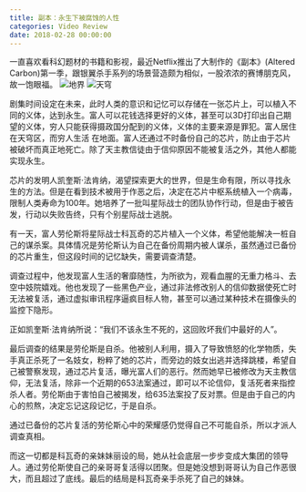 ```yaml
---
title: 副本：永生下被腐蚀的人性
categories: Video Review
date: 2018-02-28 00:00:00
---
```


一直喜欢看科幻题材的书籍和影视，最近Netflix推出了大制作的《副本》(Altered Carbon)第一季，跟银翼杀手系列的场景营造颇为相似，一股浓浓的赛博朋克风，故一饱眼福。
![地界](https://ws3.sinaimg.cn/large/006tNc79gy1fowd53ehflj31kw0sltfk.jpg)
![天穹](https://ws2.sinaimg.cn/large/006tNc79gy1fowd52ilolj31kw0s7798.jpg)

剧集时间设定在未来，此时人类的意识和记忆可以存储在一张芯片上，可以植入不同的义体，达到永生。富人可以花钱选择更好的义体，甚至可以3D打印出自己期望的义体，穷人只能获得摄政国分配到的义体，义体的主要来源是罪犯。富人居住在天穹区，而穷人生活
在地面。富人还通过不时备份自己的芯片，防止由于芯片被破坏而真正地死亡。除了天主教信徒由于信仰原因不能被复活之外，其他人都能实现永生。

芯片的发明人凯奎斯·法肯纳，渴望探索更大的世界，但是生命有限，所以寻找永生的方法。但是在看到技术被用于作恶之后，决定在芯片中枢系统植入一个病毒，限制人类寿命为100年。她培养了一批叫星际战士的团队协作行动，但是由于被告发，行动以失败告终，只有个别星际战士逃脱。

有一天，富人劳伦斯将星际战士科瓦奇的芯片植入一个义体，希望他能解决一桩自己的谋杀案。具体情况是劳伦斯认为自己在备份周期内被人谋杀，虽然通过已备份的芯片重生，但这段时间的记忆缺失，需要调查清楚。

调查过程中，他发现富人生活的奢靡随性，为所欲为，观看血腥的无重力格斗、去空中妓院嬉戏。他也发现了一些黑色产业，通过非法修改别人的信仰数据使死亡时无法被复活，通过虚拟审讯程序逼疯目标人物，甚至可以通过某种技术在摄像头的监控下隐形。

正如凯奎斯·法肯纳所说：“我们不该永生不死的，这回败坏我们中最好的人”。

最后调查的结果是劳伦斯是自杀。他被别人利用，摄入了导致愤怒的化学物质，失手真正杀死了一名妓女，粉粹了她的芯片，而旁边的妓女出逃并选择跳楼，希望自己被警察发现，通过芯片复活，曝光富人们的恶行。然而她早已被修改为天主教信仰，无法复活，除非一个近期的653法案通过，即可以不论信仰，复活死者来指控杀人者。劳伦斯由于害怕自己被揭发，给635法案投了反对票。但是由于自己的内心的煎熬，决定忘记这段记忆，于是自杀。

通过已备份的芯片复活的劳伦斯心中的荣耀感仍觉得自己不可能自杀，所以才派人调查真相。

而这一切都是科瓦奇的亲妹妹丽设的局，她从社会底层一步步变成大集团的领导人。通过劳伦斯使自己的亲哥哥复活得以团聚。但是她没想到哥哥认为自己作恶很大，而且超过了底线。最后的结局是科瓦奇亲手杀死了自己的妹妹。





